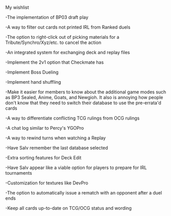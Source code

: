 My wishlist

-The implementation of BP03 draft play

-A way to filter out cards not printed IRL from Ranked duels

-The option to right-click out of picking materials for a Tribute/Synchro/Xyz/etc. to cancel the action

-An integrated system for exchanging deck and replay files

-Implement the 2v1 option that Checkmate has

-Implement Boss Dueling

-Implement hand shuffling

-Make it easier for members to know about the additional game modes such as BP3 Sealed, Anime, Goats, and Newgioh. It also is annoying how people don't know that they need to switch their database to use the pre-errata'd cards 

-A way to differentiate conflicting TCG rulings from OCG rulings

-A chat log similar to Percy's YGOPro

-A way to rewind turns when watching a Replay

-Have Salv remember the last database selected

-Extra sorting features for Deck Edit

-Have Salv appear like a viable option for players to prepare for IRL tournaments

-Customization for textures like DevPro

-The option to automatically issue a rematch with an opponent after a duel ends

-Keep all cards up-to-date on TCG/OCG status and wording
